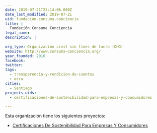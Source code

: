 ```yaml
---
date: 2019-07-21T23:14:06.000Z
date_last_modified: 2019-07-21
uid: fundacion-consuma-conciencia
title: |
  Fundación Consuma Conciencia
legal_name: 
description: |
  
org_type: Organización civil sin fines de lucro (ONG)
website: http://www.consuma-conciencia.org/
year_founded: 2016
facebook: 
twitter: 
tags:
  - transparencia-y-rendicion-de-cuentas
  - otro
cities: 
  - Santiago
projects_uids:
  - certificaciones-de-sostenibilidad-para-empresas-y-consumidores

---
```


Esta organización tiene los siguientes proyectos:

- [Certificaciones De Sostenibilidad Para Empresas Y Consumidores](/proyectos/certificaciones-de-sostenibilidad-para-empresas-y-consumidores)
